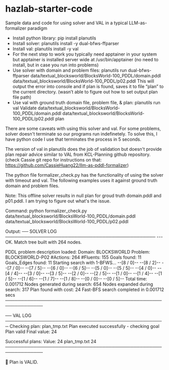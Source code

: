 # hazlab-starter-code
Sample data and code for using solver and VAL in a typical LLM-as-formalizer paradigm

* Install python library: pip install planutils
* Install solver: planutils install -y dual-bfws-ffparser
* Install val: planutils install -y val
* For the next step to work you typically need apptainer in your system but apptainer is installed server wide at /usr/bin/apptainer (no need to install, but in case you run into problems)
* Use solver with domain and problem files: 
planutils run dual-bfws-ffparser data/textual_blocksworld/BlocksWorld-100_PDDL/domain.pddl data/textual_blocksworld/BlocksWorld-100_PDDL/p02.pddl
This will output the error into console and if plan is found, saves it to file “plan” to the current directory. (wasn’t able to figure out how to set output plan file path)
* Use val with ground truth domain file, problem file, & plan: 
planutils run val Validate data/textual_blocksworld/BlocksWorld-100_PDDL/domain.pddl data/textual_blocksworld/BlocksWorld-100_PDDL/p02.pddl plan

There are some caveats with using this solver and val. For some problems, solver doesn't terminate so our programs run indefinetely. To solve this, I have python code I use that terminates the process in 5 seconds.

The version of val in planutils does the job of validation but doesn't provide plan repair advice similar to VAL from KCL-Planning github repository. (check Cassie git repo for instructions on that: https://github.com/CassieHuang22/llm-as-pddl-formalizer)

The python file formalizer_check.py has the functionality of using the solver with timeout and val. The following examples uses it against ground truth domain and problem files.

Note: This offline solver results in null plan for groud truth domain.pddl and p01.pddl. I am trying to figure out what's the issue.

Command:
python formalizer_check.py     data/textual_blocksworld/BlocksWorld-100_PDDL/domain.pddl     data/textual_blocksworld/BlocksWorld-100_PDDL/p02.pddl

Output:
── SOLVER LOG ────────────────────────────────────────────────
 --- OK.
 Match tree built with 264 nodes.

PDDL problem description loaded: 
        Domain: BLOCKSWORLD
        Problem: BLOCKSWORLD-P02
        #Actions: 264
        #Fluents: 155
Goals found: 11
Goals_Edges found: 11
Starting search with 1-BFWS...
--[8 / 0]--
--[8 / 2]--
--[7 / 0]--
--[7 / 5]--
--[6 / 0]--
--[6 / 5]--
--[5 / 0]--
--[5 / 5]--
--[4 / 0]--
--[4 / 4]--
--[3 / 0]--
--[3 / 5]--
--[2 / 0]--
--[2 / 5]--
--[1 / 0]--
--[1 / 4]--
--[1 / 5]--
--[1 / 6]--
--[1 / 7]--
--[1 / 8]--
--[0 / 0]--
--[0 / 5]--
Total time: 0.001712
Nodes generated during search: 654
Nodes expanded during search: 317
Plan found with cost: 24
Fast-BFS search completed in 0.001712 secs
──────────────────────────────────────────────────────────────

── VAL LOG ───────────────────────────────────────────────────
Checking plan: plan_tmp.txt
Plan executed successfully - checking goal
Plan valid
Final value: 24 

Successful plans:
Value: 24
 plan_tmp.txt 24
──────────────────────────────────────────────────────────────

🎉  Plan is VALID.